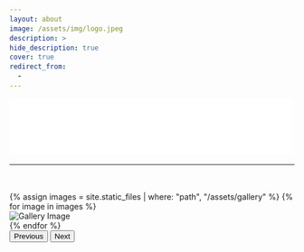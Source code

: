 ```yaml
---
layout: about
image: /assets/img/logo.jpeg
description: >
hide_description: true
cover: true
redirect_from:
  -
---
```


<!-- type out Hello World -->
![Hello World Image](/assets/img/hello.gif)

---



<!--author-->
<br>
<br>

<div id="galleryCarousel" class="carousel slide" data-bs-ride="carousel">
  <div class="carousel-inner">
    {% assign images = site.static_files | where: "path", "/assets/gallery" %}
    {% for image in images %}
    <div class="carousel-item {% if forloop.first %}active{% endif %}">
      <img src="{{ image.path }}" class="d-block w-100" alt="Gallery Image">
    </div>
    {% endfor %}
  </div>
  <button class="carousel-control-prev" type="button" data-bs-target="#galleryCarousel" data-bs-slide="prev">
    <span class="carousel-control-prev-icon" aria-hidden="true"></span>
    <span class="visually-hidden">Previous</span>
  </button>
  <button class="carousel-control-next" type="button" data-bs-target="#galleryCarousel" data-bs-slide="next">
    <span class="carousel-control-next-icon" aria-hidden="true"></span>
    <span class="visually-hidden">Next</span>
  </button>
</div>

<!-- Add Bootstrap CSS -->
<link href="https://cdn.jsdelivr.net/npm/bootstrap@5.3.0/dist/css/bootstrap.min.css" rel="stylesheet">

<!-- Add Bootstrap JS -->
<script src="https://cdn.jsdelivr.net/npm/bootstrap@5.3.0/dist/js/bootstrap.bundle.min.js"></script>





